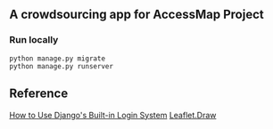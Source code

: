 ## A crowdsourcing app for AccessMap Project

### Run locally

    python manage.py migrate
    python manage.py runserver

## Reference
[How to Use Django's Built-in Login System](https://github.com/sibtc/simple-django-login)
[Leaflet.Draw](https://github.com/michaelguild13/Leaflet.draw)
